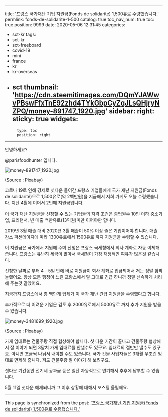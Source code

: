 
---
title: '프랑스 국가재난 기업 지원금(Fonds de solidarité) 1,500유로 수령했습니다.'
permlink: fonds-de-solidarite-1-500
catalog: true
toc_nav_num: true
toc: true
position: 9999
date: 2020-05-06 12:31:45
categories:
- sct-kr
tags:
- sct-kr
- sct-freeboard
- covid-19
- mini
- france
- kr
- kr-overseas
- sct
thumbnail: 'https://cdn.steemitimages.com/DQmYJAWwvPBswFfxTnE92zhd4TYkGbpCyZgJLsQHjryNZPQ/money-891747_1920.jpg'
sidebar:
    right:
        sticky: true
widgets:
    -
        type: toc
        position: right
---


안녕하세요?

@parisfoodhunter 입니다.

![money-891747_1920.jpg](https://cdn.steemitimages.com/DQmYJAWwvPBswFfxTnE92zhd4TYkGbpCyZgJLsQHjryNZPQ/money-891747_1920.jpg)

(Source : Pixabay)

코로나 19로 인해 강제로 셧다운 들어간 프랑스 기업들에게 국가 재난 지원금(Fonds de solidarité)으로
1,500유로(약 2백만원)을 지급해서 저희 가게도 오늘 수령했습니다. 지난 4월에 이어서 2번째 지원금입니다.

이 국가 재난 지원금을 신청할 수 있는 기업들의 자격 조건은  종업원수 10인 이하 중소기업, 프리랜서, 년 매출 백만유로(13익원)미만 이어야만 합니다.

2019년 3월 매출 대비 2020년 3월 매출이 50% 이상 줄은 기업이어야 합니다.  매출 감소 퍼센테이지에 따라 1300유로에서 1500유로 까지 지원금을 수령할 수 있습니다.

이 지원금은 국가에서 지원해 주며 신청은 프랑스 국세청에서 회사 계좌로 자동 이체해 줍니다.
프랑스는 유난히 세금이 많아서  국세청이 가장 재정적인 여유가 많은것 같습니다.

신청한 날짜로 부터 4 - 5일 안에 바로 지원금이 회사 계좌로 입금되어서 저는 정말 깜짝 놀랬어요.  항상 모든 행정이 느린 프랑스에서 말 그대로 긴급 하니까 정말 신속하게 처리해 주는것 같았어요.

지금까지 프랑스에서 총 백만개 업체가 이 국가 재난 긴급 지원금을 수령했다고 합니다.

추가적으로 더 어려운 기업은 검토 후 2000유로에서 5000유로 까지 추가 지원을 받을수 있습니다.

![money-3481699_1920.jpg](https://cdn.steemitimages.com/DQmPpMDsvwc1ukRJLSndXeAsiB1W2o8nmxPrVWxakgMoKNn/money-3481699_1920.jpg)

(Source : Pixabay)

가게 임대료는 건물주랑 직접 협상해야 합니다.  셧 다운 기간이 끝나고 건물주랑 협상해서 잘 이야기 되면 
3달치 가게 임대료를 안낼수도 있구요.  임대료의 절반만 낼수도 있구요.   아니면 조금씩 나눠서 내야할 수도 있습니다.   국가 건물 사업자들은 3개월 무조건 임대료 면제해 줍니다.
저도 건물주랑 잘 이야기 해 보려구요.

셧다운 기간동안 전기세 공과금 등은 일단 자동적으로 연기해서 추후에 납부할 수 있습니다.

5월 11일 셧다운 해제되니까 그 이후 상황에 대해서 포스팅 올릴께요.

- - -

This page is synchronized from the post: ['프랑스 국가재난 기업 지원금(Fonds de solidarité) 1,500유로 수령했습니다.'](https://steemit.com/@parisfoodhunter/fonds-de-solidarite-1-500)

